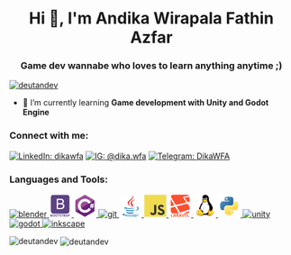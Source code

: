 <h1 align="center">Hi 👋, I'm Andika Wirapala Fathin Azfar</h1>
<h3 align="center">Game dev wannabe who loves to learn anything anytime ;)</h3>

<p align="left"> <a href="https://github.com/ryo-ma/github-profile-trophy"><img
            src="https://github-profile-trophy.vercel.app/?username=deutandev&theme=algolia&no-frame=true&rank=SECRET, SSS, SS, S, AAA, AA, A, B" alt="deutandev" /></a> </p>

- 🌱 I’m currently learning **Game development with Unity and Godot Engine**

<h3 align="left">Connect with me:</h3>
<p align="left">
    <a href="https://linkedin.com/in/dikawfa" target="blank"><img align="center"
            src="https://content.linkedin.com/content/dam/me/business/en-us/amp/brand-site/v2/bg/LI-Bug.svg.original.svg"
            alt="LinkedIn: dikawfa" height="30" width="40" /></a>
    <a href="https://instagram.com/dika.wfa" target="blank"><img align="center"
            src="https://raw.githubusercontent.com/rahuldkjain/github-profile-readme-generator/master/src/images/icons/Social/instagram.svg"
            alt="IG: @dika.wfa" height="30" width="40" /></a>
    <a href="https://t.me/DikaWFA" target="blank"><img align="center"
            src="https://upload.wikimedia.org/wikipedia/commons/thumb/5/5a/Telegram_2019_simple_logo.svg/50px-Telegram_2019_simple_logo.svg.png"
            alt="Telegram: DikaWFA" height="30" /></a>
</p>

<h3 align="left">Languages and Tools:</h3>
<p align="left"> 
    <a href="https://www.blender.org/" target="_blank" rel="noreferrer"> 
        <img
            src="https://download.blender.org/branding/community/blender_community_badge_white.svg" alt="blender"
            width="40" height="40" /> 
    </a> 
     <a href="https://getbootstrap.com" target="_blank" rel="noreferrer"> 
                 <img src="https://raw.githubusercontent.com/devicons/devicon/master/icons/bootstrap/bootstrap-plain-wordmark.svg" alt="bootstrap" width="40" height="40"/> 
    </a>
    <a href="https://www.w3schools.com/cs/" target="_blank" rel="noreferrer">
        <img src="https://raw.githubusercontent.com/devicons/devicon/master/icons/csharp/csharp-original.svg"
            alt="csharp" width="40" height="40" /> 
    </a> 
    <a href="https://git-scm.com/" target="_blank" rel="noreferrer">
        <img src="https://www.vectorlogo.zone/logos/git-scm/git-scm-icon.svg" alt="git" width="40" height="40" /> 
    </a>
    <a href="https://www.java.com" target="_blank" rel="noreferrer"> <img
            src="https://raw.githubusercontent.com/devicons/devicon/master/icons/java/java-original.svg" alt="java"
            width="40" height="40" /> </a> <a href="https://developer.mozilla.org/en-US/docs/Web/JavaScript"
        target="_blank" rel="noreferrer"> <img
            src="https://raw.githubusercontent.com/devicons/devicon/master/icons/javascript/javascript-original.svg"
            alt="javascript" width="40" height="40" /> </a> <a href="https://laravel.com/" target="_blank"
        rel="noreferrer"> <img
            src="https://raw.githubusercontent.com/devicons/devicon/master/icons/laravel/laravel-plain-wordmark.svg"
            alt="laravel" width="40" height="40" /> </a> <a href="https://www.linux.org/" target="_blank"
        rel="noreferrer"> <img
            src="https://raw.githubusercontent.com/devicons/devicon/master/icons/linux/linux-original.svg" alt="linux"
            width="40" height="40" /> </a> <a href="https://www.python.org" target="_blank" rel="noreferrer"> <img
            src="https://raw.githubusercontent.com/devicons/devicon/master/icons/python/python-original.svg"
            alt="python" width="40" height="40" /> </a> 
    <a href="https://unity.com/" target="_blank" rel="noreferrer">
        <img src="https://www.vectorlogo.zone/logos/unity3d/unity3d-icon.svg" alt="unity" width="40" height="40" /> 
    </a>
    <a href="https://godotengine.org/" target="_blank" rel="noreferrer"> 
        <img
            src="https://godotengine.org/themes/godotengine/assets/press/icon_color.svg" alt="godot"
            width="40" height="40" />
    </a>
    <a href="https://inkscape.org/" target="_blank" rel="noreferrer"> 
        <img
            src="https://inkscape.org/gallery/item/10252/Inkscape-flat-logo-2color.svg" alt="inkscape"
            width="40" height="40" />
    </a>
</p>

<p><img align="left"
        src="https://github-readme-stats.vercel.app/api?username=deutandev&show_icons=true&theme=algolia&locale=en&hide_border=true"
        alt="deutandev" /></p>

<p>&nbsp;<img align="center"
        src="https://github-readme-stats.vercel.app/api/top-langs?username=deutandev&show_icons=true&theme=algolia&hide_border=true&locale=en&layout=compact"
        alt="deutandev" /></p>
